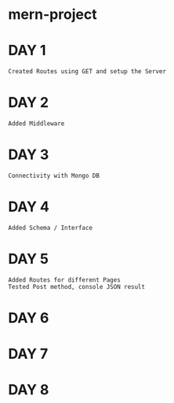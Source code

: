 # mern-project

# DAY 1 
    Created Routes using GET and setup the Server
# DAY 2
    Added Middleware 
# DAY 3 
    Connectivity with Mongo DB
# DAY 4 
    Added Schema / Interface
# DAY 5 
    Added Routes for different Pages
    Tested Post method, console JSON result
# DAY 6 

# DAY 7 

# DAY 8

    